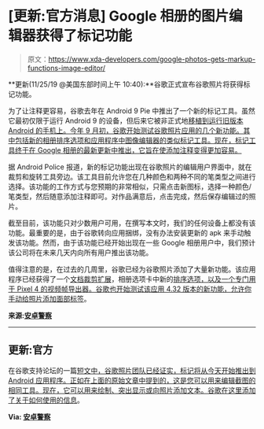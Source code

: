 # [更新:官方消息] Google 相册的图片编辑器获得了标记功能

> 原文：<https://www.xda-developers.com/google-photos-gets-markup-functions-image-editor/>

**更新(11/25/19 @美国东部时间上午 10:40):**谷歌正式宣布谷歌照片将获得标记功能。

为了让注释更容易，谷歌去年在 Android 9 Pie 中推出了一个新的标记工具。虽然它最初仅限于运行 Android 9 的设备，但后来它被非正式地[移植到运行旧版本 Android 的手机上。今年 9 月初，谷歌](https://www.xda-developers.com/android-p-screenshot-editor/)[开始测试谷歌照片应用的几个新功能。其中包括新的相册排序选项和应用程序中图像编辑器的类似标记工具。现在，标记工具终于在 Google 相册的最新更新中推出，它旨在使添加注释变得更加容易。](https://www.xda-developers.com/google-home-google-photos-google-one-google-news-features/)

据 Android Police 报道，新的标记功能出现在谷歌照片的编辑用户界面中，就在裁剪和旋转工具旁边。该工具目前允许您在几种颜色和两种不同的笔类型之间进行选择。该功能的工作方式与您预期的非常相似，只需点击新图标，选择一种颜色/笔类型，然后随意添加注释即可。对作品满意后，点击完成，然后保存编辑过的照片。

截至目前，该功能只对少数用户可用，在撰写本文时，我们的任何设备上都没有该功能。最重要的是，由于谷歌转向应用捆绑，没有办法安装更新的 apk 来手动触发该功能。然而，由于该功能已经开始出现在一些 Google 相册用户中，我们预计该公司将在未来几天内向所有用户推出该功能。

值得注意的是，在过去的几周里，谷歌已经为谷歌照片添加了大量新功能。该应用程序已经获得了一个[文档裁剪扩展](https://www.xda-developers.com/google-photos-crop-documents-extension/)，相册选项卡中新的[排序选项，以及一个专门用于 Pixel 4 的视频帧导出器。谷歌也开始测试该应用 4.32 版本的新功能，允许你手动](https://www.xda-developers.com/google-photos-adds-sorting-albums-tab-video-frame-export-pixel-4/)[给照片添加面部标签](https://www.xda-developers.com/google-photos-4-32-tests-manual-face-tagging-account-switching-gesture/)。

**来源:[安卓警察](https://www.androidpolice.com/2019/11/21/google-photos-is-getting-a-markup-tool-in-the-image-editor/)**

* * *

## 更新:官方

在谷歌支持论坛的一篇[短文中，谷歌照片团队已经证实，标记将从今天开始推出到 Android 应用程序。正如在上面的原始文章中提到的，这是您可以用来编辑截图的相同工具。现在，它可以用来绘制、突出显示或向照片添加文本。谷歌在这里添加了关于如何使用](https://support.google.com/photos/thread/20861831)[的信息](https://support.google.com/photos/answer/6128850?hl=en&ref_topic=6128857&co=GENIE.Platform%3DAndroid&oco=1)。

**Via: [安卓警察](https://www.androidpolice.com/2019/11/25/google-photos-is-getting-a-markup-tool-in-the-image-editor/)**
